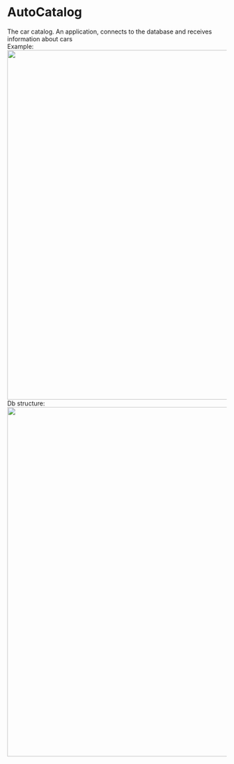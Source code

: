 # AutoCatalog
The car catalog. An application, connects to the database and receives information about cars
<br>
Example:
<br>
<img src="https://github.com/Raccoonrocket/AutoCatalog/assets/90098084/ad6c4288-c0b9-465e-a0d2-96b7046ebe02" width="800">
<br>
Db structure:
<br>
<img src="https://github.com/Raccoonrocket/AutoCatalog/assets/90098084/dfe7539a-239b-455b-98c1-72518469e864" width="800">
